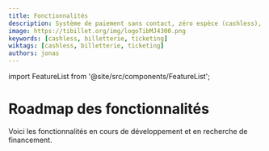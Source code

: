 ```yaml
---
title: Fonctionnalités
description: Système de paiement sans contact, zéro espèce (cashless), de gestion d'évènement, de gestion de salle de restauration, d'engagement associatif et d'achat de billets en ligne … mais pas uniquement !
image: https://tibillet.org/img/logoTibMJ4300.png
keywords: [cashless, billetterie, ticketing]
wiktags: [cashless, billetterie, ticketing]
authors: jonas
---
```


import FeatureList from '@site/src/components/FeatureList';

# Roadmap des fonctionnalités

Voici les fonctionnalités en cours de développement et en recherche de financement.

<FeatureList />